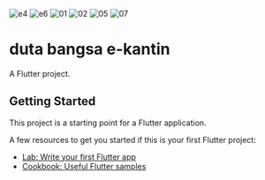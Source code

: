 ![e4](https://user-images.githubusercontent.com/85105885/209924714-2d188d8f-2c1e-43b5-84f5-ae22f6ab619c.png)
![e6](https://user-images.githubusercontent.com/85105885/209924718-d616b0d8-a934-4697-9947-d523f32c7589.png)
![01](https://user-images.githubusercontent.com/85105885/209924457-a81ecec7-5a80-4874-b95e-1fdc5de76ee8.png)
![02](https://user-images.githubusercontent.com/85105885/209924464-fa64a425-af8e-47a6-bada-a4eeb8f7ee5c.png)
![05](https://user-images.githubusercontent.com/85105885/209924468-71f55257-7816-4180-886d-521e2ed349a8.png)
![07](https://user-images.githubusercontent.com/85105885/209924470-c0a11617-45d1-454e-b2c5-d2ec0e2bb82d.png)
# duta bangsa e-kantin

A Flutter project.

## Getting Started

This project is a starting point for a Flutter application.

A few resources to get you started if this is your first Flutter project:

- [Lab: Write your first Flutter app](https://flutter.dev/docs/get-started/codelab)
- [Cookbook: Useful Flutter samples](https://flutter.dev/docs/cookbook)


